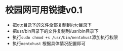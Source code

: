 # 校园网可用锐捷v0.1
- 把etc目录下的文件全部复制到/etc目录下
- 把usr/bin目录下的文件复制到/usr/bin目录下
- 执行`sudo chmod +s /usr/bin/mentohust`添加执行权限
- 执行`mentohust` 根据具体情况配置即可 
